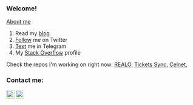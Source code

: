 ### Welcome!

[About me](https://h1alexbel.github.io/about-me.html)

 1. Read my [blog](https://h1alexbel.github.io)
 2. [Follow](https://twitter.com/intent/follow?screen_name=h1alexbel) me on Twitter
 3. [Text](https://t.me/abialiauskiJavaDev) me in Telegram
 4. My [Stack Overflow](https://stackoverflow.com/users/19147117/abialiauski) profile

Check the repos I'm working on right now:
[REALO](https://github.com/h1alexbel/realo),
 [Tickets Sync](https://github.com/h1alexbel/ticketssync),
 [Celnet](https://github.com/h1alexbel/celnet),

### Contact me:


[<img align="left" alt="h1alexbel | Gmail" width="22px" src="https://cdn.jsdelivr.net/npm/simple-icons@v3/icons/gmail.svg" />](mailto:abialiauski.dev@gmail.com)
[<img align="left" alt="h1alexbel | LinkedIn" width="22px" src="https://cdn.jsdelivr.net/npm/simple-icons@v3/icons/linkedin.svg" />](https://www.linkedin.com/in/aliaksei-bialiauski-49b2a821a/)
<br/>
